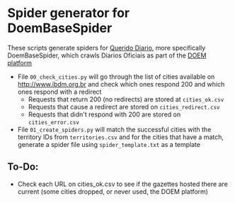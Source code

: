 # Spider generator for DoemBaseSpider

These scripts generate spiders for [Querido Diario](https://github.com/okfn-brasil/querido-diario), more specifically DoemBaseSpider, which crawls Diarios Oficiais as part of the [DOEM platform](https://www.doem.org.br)

- File `00_check_cities.py` will go through the list of cities available on http://www.ibdm.org.br and check which ones respond 200 and which ones respond with a redirect
  - Requests that return 200 (no redirects) are stored at `cities_ok.csv`
  - Requests that cause a redirect are stored on `cities_redirect.csv`
  - Requests that didn't respond with 200 are stored on `cities_error.csv`
- File `01_create_spiders.py` will match the successful cities with the territory IDs from `territories.csv` and for the cities that have a match, generate a spider file using `spider_template.txt` as a template

## To-Do:

- Check each URL on cities_ok.csv to see if the gazettes hosted there are current (some cities dropped, or never used, the DOEM platform)
